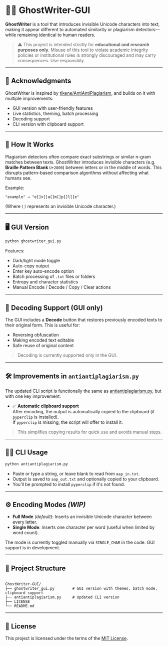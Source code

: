 # 🕵️‍♂️ GhostWriter-GUI

**GhostWriter** is a tool that introduces invisible Unicode characters into text, making it appear different to automated similarity or plagiarism detectors—while remaining identical to human readers.

> ⚠️ This project is intended strictly for **educational and research purposes only**. Misuse of this tool to violate academic integrity policies or institutional rules is strongly discouraged and may carry consequences. Use responsibly.

---

## 🙏 Acknowledgments

GhostWriter is inspired by [tikene/AntiAntiPlagiarism](https://github.com/tikene/AntiAntiPlagiarism), and builds on it with multiple improvements:
- GUI version with user-friendly features
- Live statistics, theming, batch processing
- Decoding support
- CLI version with clipboard support

---

## 🧪 How It Works

Plagiarism detectors often compare exact substrings or similar n-gram matches between texts. GhostWriter introduces invisible characters (e.g. **Braille Pattern Blank** `U+2800`) between letters or in the middle of words. This disrupts pattern-based comparison algorithms without affecting what humans see.

Example:

```
"example" → "e[​]x[​]a[​]m[​]p[​]l[​]e"
```

(Where `[​]` represents an invisible Unicode character.)

---

## 🖥️ GUI Version

```bash
python ghostwriter_gui.py
```

Features:

* Dark/light mode toggle
* Auto-copy output
* Enter key auto-encode option
* Batch processing of `.txt` files or folders
* Entropy and character statistics
* Manual Encode / Decode / Copy / Clear actions

---

## 🔄 Decoding Support (GUI only)

The GUI includes a **Decode** button that restores previously encoded texts to their original form. This is useful for:

* Reversing obfuscation
* Making encoded text editable
* Safe reuse of original content

> Decoding is currently supported only in the GUI.

---

## 🛠 Improvements in `antiantiplagiarism.py`

The updated CLI script is functionally the same as [antiantiplagiarism.py](https://github.com/tikene/AntiAntiPlagiarism/blob/main/antiantiplagiarism.py), but with one key improvement:

- ✅ **Automatic clipboard support**  
  After encoding, the output is automatically copied to the clipboard (if `pyperclip` is installed).  
  If `pyperclip` is missing, the script will offer to install it.

> This simplifies copying results for quick use and avoids manual steps.

---

## 🧑‍💻 CLI Usage

```bash
python antiantiplagiarism.py
````

* Paste or type a string, or leave blank to read from `aap_in.txt`.
* Output is saved to `aap_out.txt` and optionally copied to your clipboard.
* You’ll be prompted to install `pyperclip` if it's not found.

---

## ⚙️ Encoding Modes *(WIP)*

* **Full Mode** *(default)*: Inserts an invisible Unicode character between every letter.
* **Single Mode**: Inserts one character per word (useful when limited by word count).

The mode is currently toggled manually via `SINGLE_CHAR` in the code. GUI support is in development.

---

## 📁 Project Structure

```

GhostWriter-GUI/
├── ghostwriter_gui.py        # GUI version with themes, batch mode, clipboard support
├── antiantiplagiarism.py     # Updated CLI version
├── LICENSE
└── README.md

````

---

## 📜 License

This project is licensed under the terms of the [MIT License](LICENSE).
